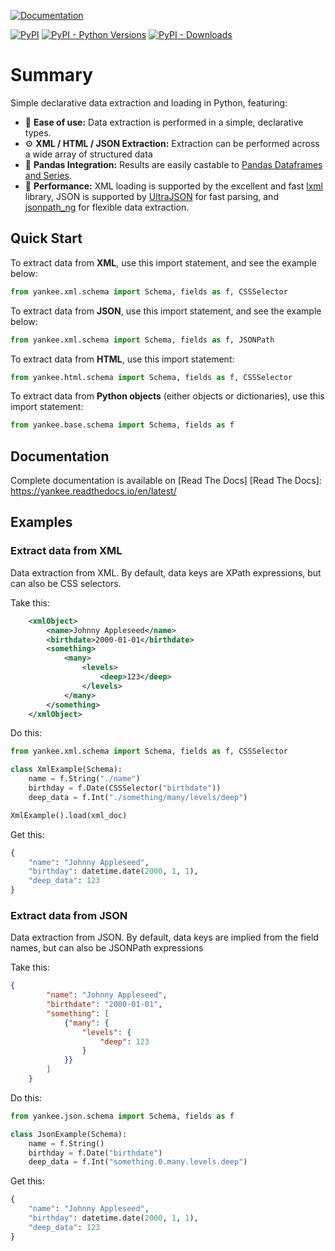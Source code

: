 [![Documentation](https://img.shields.io/readthedocs/yankee/stable)](https://yankee.readthedocs.io/en/stable/)


[![PyPI](https://img.shields.io/pypi/v/yankee?color=blue)](https://pypi.org/project/yankee)
[![PyPI - Python Versions](https://img.shields.io/pypi/pyversions/yankee)](https://pypi.org/project/yankee)
[![PyPI - Downloads](https://img.shields.io/pypi/dm/yankee?color=blue)](https://pypi.org/project/yankee)


# Summary

Simple declarative data extraction and loading in Python, featuring:

- 🍰 **Ease of use:** Data extraction is performed in a simple, declarative types.
- ⚙ **XML / HTML / JSON Extraction:** Extraction can be performed across a wide array of structured data
- 🐼 **Pandas Integration:** Results are easily castable to [Pandas Dataframes and Series][pandas].
- 🚀 **Performance:** XML loading is supported by the excellent and fast [lxml] library, JSON is supported by [UltraJSON][ujson] for fast parsing, and [jsonpath_ng] for flexible data extraction.  

[lxml]: https://lxml.de/
[ujson]:https://github.com/ultrajson/ultrajson
[jsonpath_ng]: https://github.com/h2non/jsonpath-ng
[pandas]: https://pandas.pydata.org/pandas-docs/stable/

## Quick Start

To extract data from **XML**, use this import statement, and see the example below:
```python
from yankee.xml.schema import Schema, fields as f, CSSSelector
```

To extract data from **JSON**, use this import statement, and see the example below:
```python
from yankee.xml.schema import Schema, fields as f, JSONPath
```

To extract data from **HTML**, use this import statement:
```python
from yankee.html.schema import Schema, fields as f, CSSSelector
```

To extract data from **Python objects** (either objects or dictionaries), use this import statement:
```python
from yankee.base.schema import Schema, fields as f
```
<!-- RTD-IGNORE -->
## Documentation

Complete documentation is available on [Read The Docs]
[Read The Docs]: https://yankee.readthedocs.io/en/latest/

<!-- END-RTD-IGNORE -->
## Examples

### Extract data from XML

Data extraction from XML. By default, data keys are XPath expressions, but can also be CSS selectors.

Take this:
```xml
    <xmlObject>
        <name>Johnny Appleseed</name>
        <birthdate>2000-01-01</birthdate>
        <something>
            <many>
                <levels>
                    <deep>123</deep>
                </levels>
            </many>
        </something>
    </xmlObject>
```

Do this:
```python
from yankee.xml.schema import Schema, fields as f, CSSSelector

class XmlExample(Schema):
    name = f.String("./name")
    birthday = f.Date(CSSSelector("birthdate"))
    deep_data = f.Int("./something/many/levels/deep")

XmlExample().load(xml_doc)
```

Get this:
```python
{
    "name": "Johnny Appleseed",
    "birthday": datetime.date(2000, 1, 1),
    "deep_data": 123
}
```

### Extract data from JSON

Data extraction from JSON. By default, data keys are implied from the field names, but can also be JSONPath expressions

Take this:
```json
{
        "name": "Johnny Appleseed",
        "birthdate": "2000-01-01",
        "something": [
            {"many": {
                "levels": {
                    "deep": 123
                }
            }}
        ]
    }
```
Do this:
```python
from yankee.json.schema import Schema, fields as f

class JsonExample(Schema):
    name = f.String()
    birthday = f.Date("birthdate")
    deep_data = f.Int("something.0.many.levels.deep")
```
Get this:
```python
{
    "name": "Johnny Appleseed",
    "birthday": datetime.date(2000, 1, 1),
    "deep_data": 123
}
```


